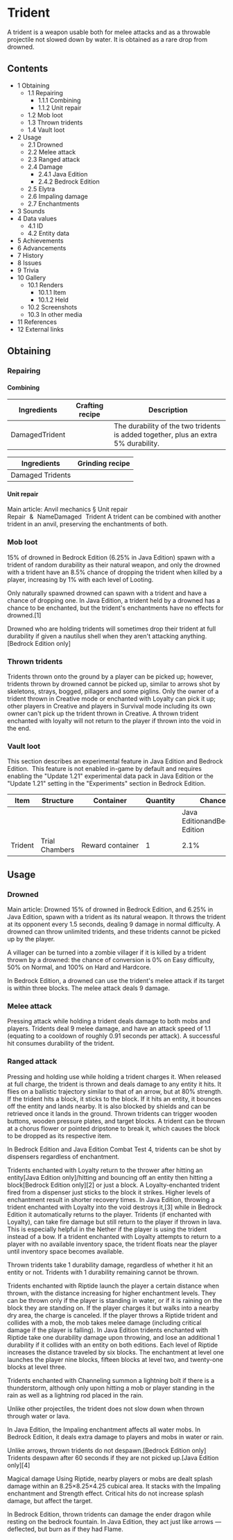 # Trident
A trident is a weapon usable both for melee attacks and as a throwable projectile not slowed down by water. It is obtained as a rare drop from drowned.

## Contents
- 1 Obtaining
	- 1.1 Repairing
		- 1.1.1 Combining
		- 1.1.2 Unit repair
	- 1.2 Mob loot
	- 1.3 Thrown tridents
	- 1.4 Vault loot
- 2 Usage
	- 2.1 Drowned
	- 2.2 Melee attack
	- 2.3 Ranged attack
	- 2.4 Damage
		- 2.4.1 Java Edition
		- 2.4.2 Bedrock Edition
	- 2.5 Elytra
	- 2.6 Impaling damage
	- 2.7 Enchantments
- 3 Sounds
- 4 Data values
	- 4.1 ID
	- 4.2 Entity data
- 5 Achievements
- 6 Advancements
- 7 History
- 8 Issues
- 9 Trivia
- 10 Gallery
	- 10.1 Renders
		- 10.1.1 Item
		- 10.1.2 Held
	- 10.2 Screenshots
	- 10.3 In other media
- 11 References
- 12 External links

## Obtaining
### Repairing
#### Combining
| Ingredients    | Crafting recipe | Description                                                                        |
|----------------|-----------------|------------------------------------------------------------------------------------|
| DamagedTrident |                 | The durability of the two tridents is added together, plus an extra 5% durability. |

| Ingredients      | Grinding recipe |
|------------------|-----------------|
| Damaged Tridents |                 |

#### Unit repair
Main article: Anvil mechanics § Unit repair
Repair & NameDamaged Trident
A trident can be combined with another trident in an anvil, preserving the enchantments of both.

### Mob loot
15% of drowned in Bedrock Edition (6.25% in Java Edition) spawn with a trident of random durability as their natural weapon, and only the drowned with a trident have an 8.5% chance of dropping the trident when killed by a player, increasing by 1% with each level of Looting.

Only naturally spawned drowned can spawn with a trident and have a chance of dropping one. In Java Edition, a trident held by a drowned has a chance to be enchanted, but the trident's enchantments have no effects for drowned.[1]

Drowned who are holding tridents will sometimes drop their trident at full durability if given a nautilus shell when they aren't attacking anything.‌[Bedrock Edition  only]

### Thrown tridents
Tridents thrown onto the ground by a player can be picked up; however, tridents thrown by drowned cannot be picked up, similar to arrows shot by skeletons, strays, bogged, pillagers and some piglins. Only the owner of a trident thrown in Creative mode or enchanted with Loyalty can pick it up; other players in Creative and players in Survival mode including its own owner can't pick up the trident thrown in Creative. A thrown trident enchanted with loyalty will not return to the player if thrown into the void in the end.

### Vault loot

  

This section describes an experimental feature in Java Edition and Bedrock Edition. 
This feature is not enabled in-game by default and requires enabling the "Update 1.21" experimental data pack in Java Edition or the "Update 1.21" setting in the "Experiments" section in Bedrock Edition.


| Item    | Structure      | Container        | Quantity | Chance                         |
|---------|----------------|------------------|----------|--------------------------------|
|         |                |                  |          | Java EditionandBedrock Edition |
| Trident | Trial Chambers | Reward container | 1        | 2.1%                           |

## Usage
### Drowned
Main article: Drowned
15% of drowned in Bedrock Edition, and 6.25% in Java Edition, spawn with a trident as its natural weapon. It throws the trident at its opponent every 1.5 seconds, dealing 9 damage in normal difficulty. A drowned can throw unlimited tridents, and these tridents cannot be picked up by the player.

A villager can be turned into a zombie villager if it is killed by a trident thrown by a drowned: the chance of conversion is 0% on Easy difficulty, 50% on Normal, and 100% on Hard and Hardcore.

In Bedrock Edition, a drowned can use the trident's melee attack if its target is within three blocks. The melee attack deals 9 damage.

### Melee attack
Pressing attack while holding a trident deals damage to both mobs and players. Tridents deal 9 melee damage, and have an attack speed of 1.1 (equating to a cooldown of roughly 0.91 seconds per attack). A successful hit consumes durability of the trident.

### Ranged attack
 

Pressing and holding use while holding a trident charges it. When released at full charge, the trident is thrown and deals damage to any entity it hits. It flies on a ballistic trajectory similar to that of an arrow, but at 80% strength. If the trident hits a block, it sticks to the block. If it hits an entity, it bounces off the entity and lands nearby. It is also blocked by shields and can be retrieved once it lands in the ground. Thrown tridents can trigger wooden buttons, wooden pressure plates, and target blocks. A trident can be thrown at a chorus flower or pointed dripstone to break it, which causes the block to be dropped as its respective item.

In Bedrock Edition and Java Edition Combat Test 4, tridents can be shot by dispensers regardless of enchantment.

Tridents enchanted with Loyalty return to the thrower after hitting an entity‌[Java Edition  only]/hitting and bouncing off an entity then hitting a block‌[Bedrock Edition  only][2] or just a block. A Loyalty-enchanted trident fired from a dispenser just sticks to the block it strikes. Higher levels of enchantment result in shorter recovery times. In Java Edition, throwing a trident enchanted with Loyalty into the void destroys it,[3] while in Bedrock Edition it automatically returns to the player. Tridents (if enchanted with Loyalty), can take fire damage but still return to the player if thrown in lava. This is especially helpful in the Nether if the player is using the trident instead of a bow. If a trident enchanted with Loyalty attempts to return to a player with no available inventory space, the trident floats near the player until inventory space becomes available.

Thrown tridents take 1 durability damage, regardless of whether it hit an entity or not. Tridents with 1 durability remaining cannot be thrown.

Tridents enchanted with Riptide launch the player a certain distance when thrown, with the distance increasing for higher enchantment levels. They can be thrown only if the player is standing in water, or if it is raining on the block they are standing on. If the player charges it but walks into a nearby dry area, the charge is canceled. If the player throws a Riptide trident and collides with a mob, the mob takes melee damage (including critical damage if the player is falling). In Java Edition tridents enchanted with Riptide take one durability damage upon throwing, and lose an additional 1 durability if it collides with an entity on both editions. Each level of Riptide increases the distance traveled by six blocks. The enchantment at level one launches the player nine blocks, fifteen blocks at level two, and twenty-one blocks at level three.

Tridents enchanted with Channeling summon a lightning bolt if there is a thunderstorm, although only upon hitting a mob or player standing in the rain as well as a lightning rod placed in the rain.

Unlike other projectiles, the trident does not slow down when thrown through water or lava.

In Java Edition, the Impaling enchantment affects all water mobs. In Bedrock Edition, it deals extra damage to players and mobs in water or rain.

Unlike arrows, thrown tridents do not despawn.‌[Bedrock Edition  only] Tridents despawn after 60 seconds if they are not picked up.‌[Java Edition  only][4]

Magical damage
Using Riptide, nearby players or mobs are dealt splash damage within an 8.25×8.25×4.25 cubical area. It stacks with the Impaling enchantment and Strength effect. Critical hits do not increase splash damage, but affect the target. 

In Bedrock Edition, thrown tridents can damage the ender dragon while resting on the bedrock fountain. In Java Edition, they act just like arrows — deflected, but burn as if they had Flame.


